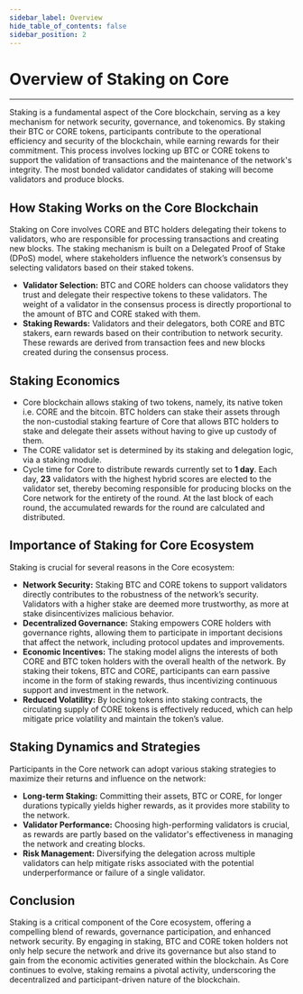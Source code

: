 ```yaml
---
sidebar_label: Overview
hide_table_of_contents: false
sidebar_position: 2
---
```


# Overview of Staking on Core 
---

Staking is a fundamental aspect of the Core blockchain, serving as a key mechanism for network security, governance, and tokenomics. By staking their BTC or CORE tokens, participants contribute to the operational efficiency and security of the blockchain, while earning rewards for their commitment. This process involves locking up BTC or CORE tokens to support the validation of transactions and the maintenance of the network's integrity. The most bonded validator candidates of staking will become validators and produce blocks.

## How Staking Works on the Core Blockchain
Staking on Core involves CORE and BTC holders delegating their tokens to validators, who are responsible for processing transactions and creating new blocks. The staking mechanism is built on a Delegated Proof of Stake (DPoS) model, where stakeholders influence the network’s consensus by selecting validators based on their staked tokens.

- **Validator Selection:** BTC and CORE holders can choose validators they trust and delegate their respective tokens to these validators. The weight of a validator in the consensus process is directly proportional to the amount of BTC and CORE staked with them.
- **Staking Rewards:** Validators and their delegators, both CORE and BTC stakers, earn rewards based on their contribution to network security. These rewards are derived from transaction fees and new blocks created during the consensus process.

## Staking Economics
* Core blockchain allows staking of two tokens, namely, its native token i.e. CORE and the bitcoin. BTC holders can stake their assets through the non-custodial staking fearture of Core that allows BTC holders to stake and delegate their assets without having to give up custody of them.
* The CORE validator set is determined by its staking and delegation logic, via a staking module.
* Cycle time for Core to distribute rewards currently set to **1 day**. Each day, **23** validators with the highest hybrid scores are elected to the validator set, thereby becoming responsible for producing blocks on the Core network for the entirety of the round. At the last block of each round, the accumulated rewards for the round are calculated and distributed.

## Importance of Staking for Core Ecosystem
Staking is crucial for several reasons in the Core ecosystem:

- **Network Security:** Staking BTC and CORE tokens to support validators directly contributes to the robustness of the network’s security. Validators with a higher stake are deemed more trustworthy, as more at stake disincentivizes malicious behavior.
- **Decentralized Governance:** Staking empowers CORE holders with governance rights, allowing them to participate in important decisions that affect the network, including protocol updates and improvements.
- **Economic Incentives:** The staking model aligns the interests of both CORE and BTC token holders with the overall health of the network. By staking their tokens, BTC and CORE, participants can earn passive income in the form of staking rewards, thus incentivizing continuous support and investment in the network.
- **Reduced Volatility:** By locking tokens into staking contracts, the circulating supply of CORE tokens is effectively reduced, which can help mitigate price volatility and maintain the token’s value.

## Staking Dynamics and Strategies
Participants in the Core network can adopt various staking strategies to maximize their returns and influence on the network:

- **Long-term Staking:** Committing their assets, BTC or CORE, for longer durations typically yields higher rewards, as it provides more stability to the network.
- **Validator Performance:** Choosing high-performing validators is crucial, as rewards are partly based on the validator's effectiveness in managing the network and creating blocks.
- **Risk Management:** Diversifying the delegation across multiple validators can help mitigate risks associated with the potential underperformance or failure of a single validator.

## Conclusion
Staking is a critical component of the Core ecosystem, offering a compelling blend of rewards, governance participation, and enhanced network security. By engaging in staking, BTC and CORE token holders not only help secure the network and drive its governance but also stand to gain from the economic activities generated within the blockchain. As Core continues to evolve, staking remains a pivotal activity, underscoring the decentralized and participant-driven nature of the blockchain.